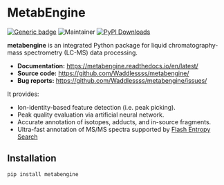 # MetabEngine

[![Generic badge](https://img.shields.io/badge/metabengine-ver_0.0.15-%3CCOLOR%3E.svg)](https://github.com/Waddlessss/metabengine/)
![Maintainer](https://img.shields.io/badge/maintainer-Huaxu_Yu-blue)
[![PyPI Downloads](https://img.shields.io/pypi/dm/bago.svg?label=PyPI%20downloads)](https://pypi.org/project/metabengine/)

**metabengine** is an integrated Python package for liquid chromatography-mass spectrometry (LC-MS) data processing.

* **Documentation:** https://metabengine.readthedocs.io/en/latest/
* **Source code:** https://github.com/Waddlessss/metabengine/
* **Bug reports:** https://github.com/Waddlessss/metabengine/issues/

It provides:

* Ion-identity-based feature detection (i.e. peak picking).
* Peak quality evaluation via artificial neural network.
* Accurate annotation of isotopes, adducts, and in-source fragments.
* Ultra-fast annotation of MS/MS spectra supported by [Flash Entropy Search](https://github.com/YuanyueLi/MSEntropy)

## Installation

```sh
pip install metabengine
```